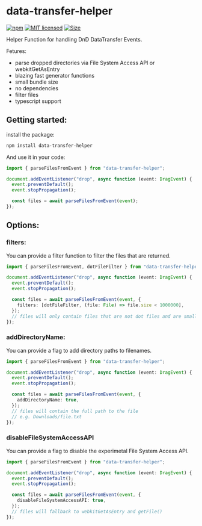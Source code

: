 # data-transfer-helper

[![npm][badge-npm-version]][url-npm]
[![MIT licensed][badge-licence]][url-licence]
[![Size][badge-bundle]][url-bundle]

Helper Function for handling DnD DataTransfer Events.

Fetures:

- parse dropped directories via File System Access API or webkitGetAsEntry
- blazing fast generator functions
- small bundle size
- no dependencies
- filter files
- typescript support

## Getting started:

install the package:

```bash
npm install data-transfer-helper
```

And use it in your code:

```typescript
import { parseFilesFromEvent } from "data-transfer-helper";

document.addEventListener("drop", async function (event: DragEvent) {
  event.preventDefault();
  event.stopPropagation();

  const files = await parseFilesFromEvent(event);
});
```

## Options:

### filters:

You can provide a filter function to filter the files that are returned.

```typescript
import { parseFilesFromEvent, dotFileFilter } from "data-transfer-helper";

document.addEventListener("drop", async function (event: DragEvent) {
  event.preventDefault();
  event.stopPropagation();

  const files = await parseFilesFromEvent(event, {
    filters: [dotFileFilter, (file: File) => file.size < 1000000],
  });
  // files will only contain files that are not dot files and are smaller than 1MB
});
```

### addDirectoryName:

You can provide a flag to add directory paths to filenames.

```typescript
import { parseFilesFromEvent } from "data-transfer-helper";

document.addEventListener("drop", async function (event: DragEvent) {
  event.preventDefault();
  event.stopPropagation();

  const files = await parseFilesFromEvent(event, {
    addDirectoryName: true,
  });
  // files will contain the full path to the file
  // e.g. Downloads/file.txt
});
```

### disableFileSystemAccessAPI

You can provide a flag to disable the experimetal File System Access API.

```typescript
import { parseFilesFromEvent } from "data-transfer-helper";

document.addEventListener("drop", async function (event: DragEvent) {
  event.preventDefault();
  event.stopPropagation();

  const files = await parseFilesFromEvent(event, {
    disableFileSystemAccessAPI: true,
  });
  // files will fallback to webkitGetAsEntry and getFile()
});
```

[url-npm]: https://www.npmjs.com/package/data-transfer-helper
[url-bundle]: https://img.shields.io/bundlephobia/minzip/data-transfer-helper
[badge-bundle]: https://img.shields.io/bundlephobia/minzip/data-transfer-helper
[url-licence]: https://github.com/data-transfer-helper/blob/master/LICENSE
[badge-licence]: https://img.shields.io/badge/license-MIT-blue.svg?style=flat-square
[badge-npm-version]: https://img.shields.io/npm/v/data-transfer-helper.svg?style=flat-square
[badge-npm-downloads]: https://img.shields.io/npm/dm/data-transfer-helper.svg?style=flat-square
